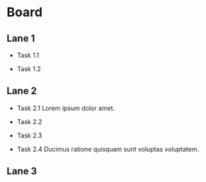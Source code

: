 # Board

## Lane 1

- Task 1.1

- Task 1.2

## Lane 2

- Task 2.1
  Lorem ipsum dolor amet.

- Task 2.2

- Task 2.3

- Task 2.4
  Ducimus ratione quisquam sunt voluptas voluptatem.

## Lane 3

